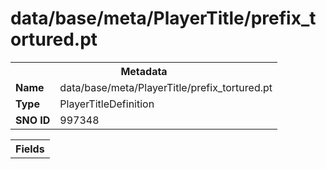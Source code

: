 <h1>data/base/meta/PlayerTitle/prefix_tortured.pt</h1><table><tr><th colspan="100%">Metadata</th></tr><tr><td><b>Name</b></td><td>data/base/meta/PlayerTitle/prefix_tortured.pt</td></tr><tr><td><b>Type</b></td><td>PlayerTitleDefinition</td></tr><tr><td><b>SNO ID</b></td><td>997348</td></tr></table>

<table><tr><th colspan="100%">Fields</th></tr></table>

